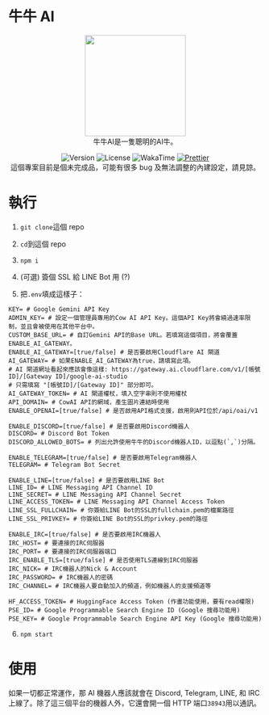 # 牛牛 AI

<div align="center">
<img src="https://avatars.githubusercontent.com/u/88564180" width="200" height="200" /><br>
牛牛AI是一隻聰明的AI牛。<br>

![Version](https://img.shields.io/github/package-json/v/LittleCow-moo/CowAI?logo=github&style=for-the-badge&label=版本) ![License](https://img.shields.io/github/license/LittleCow-moo/CowAI?style=for-the-badge&logo=github&label=許可證) ![WakaTime](https://wakatime.com/badge/github/LittleCow-Moo/CowAI.svg?style=for-the-badge) [![Prettier](https://img.shields.io/badge/程式碼樣式-Prettier-ff69b4.svg?style=for-the-badge)](https://github.com/prettier/prettier)<br>
這個專案目前是個未完成品，可能有很多 bug 及無法調整的內建設定，請見諒。

</div>

# 執行

1. `git clone`這個 repo
2. `cd`到這個 repo
3. `npm i`

4. (可選) 簽個 SSL 給 LINE Bot 用 (?)
5. 把`.env`填成這樣子：

```env
KEY= # Google Gemini API Key
ADMIN_KEY= # 設定一個管理員專用的Cow AI API Key。這個API Key將會繞過速率限制，並且會被使用在其他平台中。
CUSTOM_BASE_URL= # 自訂Gemini API的Base URL。若填寫這個項目，將會覆蓋ENABLE_AI_GATEWAY。
ENABLE_AI_GATEWAY=[true/false] # 是否要啟用Cloudflare AI 閘道
AI_GATEWAY= # 如果ENABLE_AI_GATEWAY為true，請填寫此項。
# AI 閘道網址看起來應該會像這樣: https://gateway.ai.cloudflare.com/v1/[帳號ID]/[Gateway ID]/google-ai-studio
# 只需填寫 "[帳號ID]/[Gateway ID]" 部分即可。
AI_GATEWAY_TOKEN= # AI 閘道權杖，填入空字串則不使用權杖
API_DOMAIN= # CowAI API的網域，產生圖片連結時使用
ENABLE_OPENAI=[true/false] # 是否啟用API格式支援，啟用則API位於/api/oai/v1

ENABLE_DISCORD=[true/false] # 是否要啟用Discord機器人
DISCORD= # Discord Bot Token
DISCORD_ALLOWED_BOTS= # 列出允許使用牛牛的Discord機器人ID，以逗點(`,`)分隔。

ENABLE_TELEGRAM=[true/false] # 是否要啟用Telegram機器人
TELEGRAM= # Telegram Bot Secret

ENABLE_LINE=[true/false] # 是否要啟用LINE Bot
LINE_ID= # LINE Messaging API Channel ID
LINE_SECRET= # LINE Messaging API Channel Secret
LINE_ACCESS_TOKEN= # LINE Messaging API Channel Access Token
LINE_SSL_FULLCHAIN= # 你簽給LINE Bot的SSL的fullchain.pem的檔案路徑
LINE_SSL_PRIVKEY= # 你簽給LINE Bot的SSL的privkey.pem的路徑

ENABLE_IRC=[true/false] # 是否要啟用IRC機器人
IRC_HOST= # 要連接的IRC伺服器
IRC_PORT= # 要連接的IRC伺服器端口
IRC_ENABLE_TLS=[true/false] # 是否使用TLS連線到IRC伺服器
IRC_NICK= # IRC機器人的Nick & Account
IRC_PASSWORD= # IRC機器人的密碼
IRC_CHANNEL= # IRC機器人要自動加入的頻道，例如機器人的支援頻道等

HF_ACCESS_TOKEN= # HuggingFace Access Token (作畫功能使用，要有read權限)
PSE_ID= # Google Programmable Search Engine ID (Google 搜尋功能用)
PSE_KEY= # Google Programmable Search Engine API Key (Google 搜尋功能用)
```

6. `npm start`

# 使用

如果一切都正常運作，那 AI 機器人應該就會在 Discord, Telegram, LINE, 和 IRC 上線了。除了這三個平台的機器人外，它還會開一個 HTTP 端口`38943`用以通訊。
